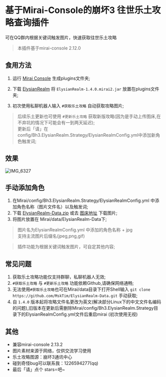 # 基于Mirai-Console的崩坏3 往世乐土攻略查询插件

可在QQ群内根据关键词触发图片，快速获取往世乐土攻略

> 本插件基于mirai-console 2.12.0

## 食用方法

1. 运行 [Mirai Console](https://github.com/mamoe/mirai) 生成plugins文件夹;

2. 下载 [ElysianRealm](https://github.com/MskTim/Bh3-ElysianRealm-Strategy/releases) 将 `ElysianRealm-1.4.0.mirai2.jar` 放置在plugins文件夹;

3. 初次使用私聊机器人输入 `#获取乐土攻略` 自动获取攻略图片;

> 后续乐土更新也可使用 `#更新乐土攻略` 获取新版攻略(因为是手动上传图床,在不弃坑的情况下可能会有一到两天延迟);  
> 更新后「请」在config/Bh3.ElysianRealm.Strategy/ElysianRealmConfig.yml中添加新角色触发词;

## 效果

![IMG_6327](https://user-images.githubusercontent.com/87525977/187026836-b4310fe8-b213-4249-91f3-e0864f8c4d84.PNG)


## 手动添加角色


1. 在Mirai/config/Bh3.ElysianRealm.Strategy/ElysianRealmConfig.yml 中添加角色名称（图片文件名）以及触发词;
2. 下载 [ElysianRealm-Data.zip](https://github.com/MskTim/ElysianRealm-Data/releases) 或去 [图床地址](https://github.com/MskTim/ElysianRealm-Data) 下载图片;
3. 将图片放置在 Mirai/data/ElysianRealm-Data下;

> 图片名为ElysianRealmConfig.yml 中添加的角色名称 + jpg  
  支持主流图片后缀名(jpeg,png,gif)

> 插件功能为根据关键词触发图片，可自定其他内容;
## 常见问题
1. 获取乐土攻略功能仅支持群聊，私聊机器人无效;
2.  `#获取乐土攻略` 与 `#更新乐土攻略` 功能依赖Github,请确保网络通畅;
3. 无法使用`#获取乐土攻略`也可在Mirai/data目录下打开Shell输入 `git clone https://github.com/MskTim/ElysianRealm-Data.git` 手动获取;
4. 自 `1.4.0` 版本起将攻略文件名更改为英文(解决部分Linux下的中文文件名编码的问题),旧版本在更新后需删除Mirai/config/Bh3.ElysianRealm.Strategy目录下的ElysianRealmConfig.yml文件后重启mirai (初次使用无视)

## 其他
- 兼容mirai-console 2.13.2
- 图片素材来源于网络，仅供交流学习使用
- 乐土攻略图源：崩坏3通讯中心
- 碰到奇怪bug可以联系我：1226594277(qq)
- 最后「请」点个 stars⭐吧~
